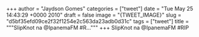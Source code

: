 
+++
author = "Jaydson Gomes"
categories = ["tweet"]
date = "Tue May 25 14:43:29 +0000 2010"
draft = false
image = "{TWEET_IMAGE}"
slug = "d5bf35efd09ce2f32f1254e2c563da23adb0d31c"
tags = ["tweet"]
title = """SlipKnot na @IpanemaFM #R..."""
+++
SlipKnot na @IpanemaFM #RIP
